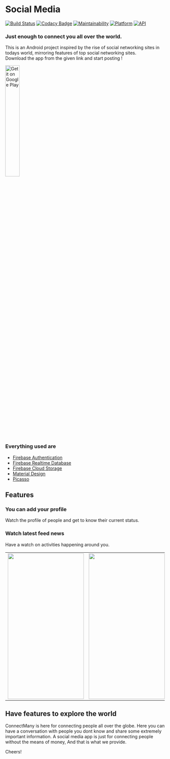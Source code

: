 # Social Media
[![Build Status](https://travis-ci.org/rob729/Minimal_ToDo.svg?branch=master)](https://travis-ci.org/rob729/Minimal_ToDo)
[![Codacy Badge](https://api.codacy.com/project/badge/Grade/346c2ba7d2d841a48fc83734e3d2d682)](https://app.codacy.com/app/rob729/Minimal_ToDo?utm_source=github.com&utm_medium=referral&utm_content=rob729/Minimal_ToDo&utm_campaign=Badge_Grade_Dashboard)
[![Maintainability](https://api.codeclimate.com/v1/badges/c462858751a234cdcd08/maintainability)](https://codeclimate.com/github/rob729/Minimal_ToDo/maintainability)
[![Platform](https://img.shields.io/badge/platform-android-blue.svg)](http://developer.android.com/index.html)
[![API](https://img.shields.io/badge/API-21%2B-blue.svg?style=flat)](https://android-arsenal.com/api?level=21)

### Just enough to connect you all over the world.
This is an Android project inspired by the rise of social networking sites in todays world, mirroring features of top social networking sites. <br />
Download the app from the given link and start posting ! <br />

<a href='https://play.google.com/store/apps/details?id=com.connect.ansh0.connectmany'><img alt='Get it on Google Play' src='https://play.google.com/intl/en_us/badges/images/generic/en_badge_web_generic.png' width="30%" height="30%"/></a>

### Everything used are
 * [Firebase Authentication](https://firebase.google.com/docs/auth)
 * [Firebase Realtime Database](https://firebase.google.com/docs/database)
 * [Firebase Cloud Storage](https://firebase.google.com/docs/storage)
 * [Material Design](https://material.io/develop/android)
 * [Picasso](https://square.github.io/picasso/)

## Features
### You can add your profile  </br> 
Watch the profile of people and get to know their current status.
</br>

### Watch latest feed news </br>
Have a watch on activities happening around you.
 </br>
<table>
        <tr>
<td><img src = "https://user-images.githubusercontent.com/35291991/51045359-6b1aea00-15e9-11e9-8ca2-41fb1e92a106.jpg" height = "460" width="240"></td>
<td><img src = "https://user-images.githubusercontent.com/35291991/51045276-360e9780-15e9-11e9-943f-d98e71ff6f59.jpg" height = "460" width="240"></td>
<td><img src = "https://user-images.githubusercontent.com/35291991/51045162-efb93880-15e8-11e9-8ef7-065cc296888a.jpg" height = "460" width="240"></td>
        </tr>
</table>  

## Have features to explore the world </br>
ConnectMany is here for connecting people all over the globe. Here you can have a conversation with people you dont know and share some extremely important information.
A social media app is just for connecting people without the means of money, And that is what we provide.


Cheers!
